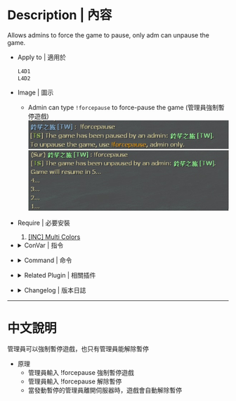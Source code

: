 # Description | 內容
Allows admins to force the game to pause, only adm can unpause the game.

* Apply to | 適用於
	```
	L4D1
	L4D2
	```

* Image | 圖示
	* Admin can type ```!forcepause``` to force-pause the game (管理員強制暫停遊戲)
	<br/>![l4d2pause_1](image/l4d2pause_1.jpg)
	<br/>![l4d2pause_2](image/l4d2pause_2.jpg)

* Require | 必要安裝
	1. [[INC] Multi Colors](https://github.com/fbef0102/L4D1_2-Plugins/releases/tag/Multi-Colors)

* <details><summary>ConVar | 指令</summary>

	* cfg/sourcemod/l4d2pause.cfg
		```php
		// Only allow the game to be paused by the forcepause command(Admin only).
		l4d2pause_forceonly "1"
		```
</details>

* <details><summary>Command | 命令</summary>

	* **Adm forces the game to pause/unpause (Adm required: ADMFLAG_ROOT)**
		```php
		sm_forcepause
		```
</details>

* <details><summary>Related Plugin | 相關插件</summary>

	1. [lfd_noTeamSay](/lfd_noTeamSay): Redirecting all 'say_team' messages to 'say'
		> 沒有團隊聊天頻道只有公開聊天頻道
</details>

* <details><summary>Changelog | 版本日誌</summary>

	* v1.7 (2025-9-11)
		* Restore default chat behavior while paused
		* Credit: [A1mDev](https://github.com/SirPlease/L4D2-Competitive-Rework/commit/a31e639828aee1fa8f322a4816eab67c1dfdc0d3)

	* v1.6 (2024-8-16)
		* Support server console

	* v1.5 (2023-5-22)
		* The game would be unpaused if admin disconnects.

	* v1.4 (2023-3-14)
		* Optimize code

	* v1.3
		* Remake code
		* Only Adm can pause and unpause the gmae
		* Chat Color during pause
		* Fixed compatibility with plugin "lfd_noTeamSay" v2.2+ by HarryPotter

	* v0.2.1
		* [Original plugin by pvtschlag](https://forums.alliedmods.net/showthread.php?t=110029)
</details>

- - - -
# 中文說明
管理員可以強制暫停遊戲，也只有管理員能解除暫停

* 原理
	* 管理員輸入 !forcepause 強制暫停遊戲
	* 管理員輸入 !forcepause 解除暫停
	* 當發動暫停的管理員離開伺服器時，遊戲會自動解除暫停


